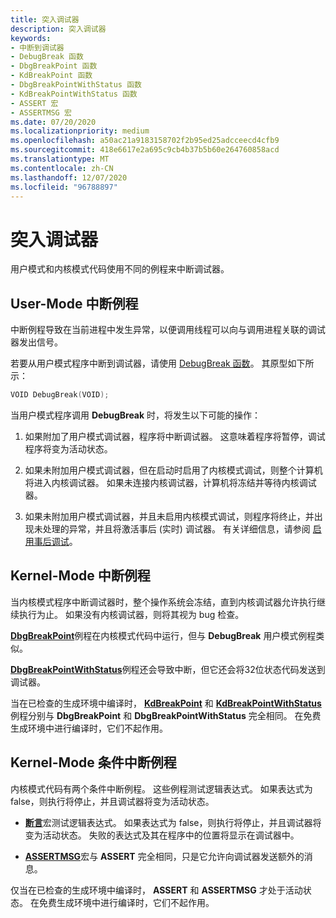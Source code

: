 ```yaml
---
title: 突入调试器
description: 突入调试器
keywords:
- 中断到调试器
- DebugBreak 函数
- DbgBreakPoint 函数
- KdBreakPoint 函数
- DbgBreakPointWithStatus 函数
- KdBreakPointWithStatus 函数
- ASSERT 宏
- ASSERTMSG 宏
ms.date: 07/20/2020
ms.localizationpriority: medium
ms.openlocfilehash: a50ac21a9183158702f2b95ed25adcceecd4cfb9
ms.sourcegitcommit: 418e6617e2a695c9cb4b37b5b60e264760858acd
ms.translationtype: MT
ms.contentlocale: zh-CN
ms.lasthandoff: 12/07/2020
ms.locfileid: "96788897"
---
```

# <a name="breaking-into-the-debugger"></a>突入调试器

用户模式和内核模式代码使用不同的例程来中断调试器。

## <a name="user-mode-break-routines"></a>User-Mode 中断例程

中断例程导致在当前进程中发生异常，以便调用线程可以向与调用进程关联的调试器发出信号。

若要从用户模式程序中断到调试器，请使用 [DebugBreak 函数](/windows/win32/api/debugapi/nf-debugapi-debugbreak)。 其原型如下所示：

```cpp
VOID DebugBreak(VOID);
```

当用户模式程序调用 **DebugBreak** 时，将发生以下可能的操作：

1. 如果附加了用户模式调试器，程序将中断调试器。 这意味着程序将暂停，调试程序将变为活动状态。

2. 如果未附加用户模式调试器，但在启动时启用了内核模式调试，则整个计算机将进入内核调试器。 如果未连接内核调试器，计算机将冻结并等待内核调试器。

3. 如果未附加用户模式调试器，并且未启用内核模式调试，则程序将终止，并出现未处理的异常，并且将激活事后 (实时) 调试器。 有关详细信息，请参阅 [启用事后调试](enabling-postmortem-debugging.md)。

## <a name="kernel-mode-break-routines"></a>Kernel-Mode 中断例程

当内核模式程序中断调试器时，整个操作系统会冻结，直到内核调试器允许执行继续执行为止。 如果没有内核调试器，则将其视为 bug 检查。

[**DbgBreakPoint**](/windows-hardware/drivers/ddi/wdm/nf-wdm-dbgbreakpoint)例程在内核模式代码中运行，但与 **DebugBreak** 用户模式例程类似。

[**DbgBreakPointWithStatus**](/windows-hardware/drivers/ddi/wdm/nf-wdm-dbgbreakpointwithstatus)例程还会导致中断，但它还会将32位状态代码发送到调试器。

当在已检查的生成环境中编译时， [**KdBreakPoint**](/previous-versions/windows/hardware/previsioning-framework/ff548063(v=vs.85)) 和 [**KdBreakPointWithStatus**](/windows-hardware/drivers/ddi/wdm/nf-wdm-kdbreakpointwithstatus) 例程分别与 **DbgBreakPoint** 和 **DbgBreakPointWithStatus** 完全相同。 在免费生成环境中进行编译时，它们不起作用。

## <a name="kernel-mode-conditional-break-routines"></a>Kernel-Mode 条件中断例程

内核模式代码有两个条件中断例程。 这些例程测试逻辑表达式。 如果表达式为 false，则执行将停止，并且调试器将变为活动状态。

- [**断言**](/previous-versions/windows/hardware/previsioning-framework/ff542107(v=vs.85))宏测试逻辑表达式。 如果表达式为 false，则执行将停止，并且调试器将变为活动状态。 失败的表达式及其在程序中的位置将显示在调试器中。

- [**ASSERTMSG**](/windows-hardware/drivers/ddi/wdm/nf-wdm-assertmsg)宏与 **ASSERT** 完全相同，只是它允许向调试器发送额外的消息。

仅当在已检查的生成环境中编译时， **ASSERT** 和 **ASSERTMSG** 才处于活动状态。 在免费生成环境中进行编译时，它们不起作用。
